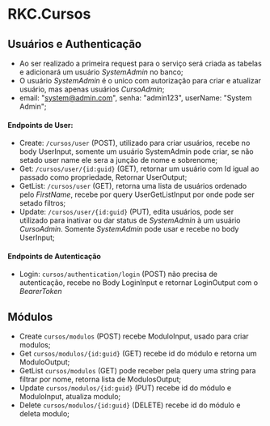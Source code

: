 # RKC.Cursos

## Usuários e Authenticação
* Ao ser realizado a primeira request para o serviço será criada as tabelas e adicionará um usuário _SystemAdmin_ no banco;
* O usuário _SystemAdmin_ é o unico com autorização para criar e atualizar usuário, mas apenas usuários _CursoAdmin_;
* email: "system@admin.com", senha: "admin123", userName: "System Admin";
#### Endpoints de User:
* Create: `/cursos/user` (POST), utilizado para criar usuários, recebe no body UserInput, somente um usuário SystemAdmin pode criar, se não setado user name ele sera a junção de nome e sobrenome;
* Get: `/cursos/user/{id:guid}` (GET), retornar um usuário com Id igual ao passado como propriedade, Retornar UserOutput;
* GetList: `/cursos/user` (GET), retorna uma lista de usuários ordenado pelo _FirstName_, recebe por query UserGetListInput por onde pode ser setado filtros;
* Update: `/cursos/user/{id:guid}` (PUT), edita usuários, pode ser utilizado para inativar ou dar status de _SystemAdmin_ à um usuário _CursoAdmin_. Somente _SystemAdmin_ pode usar e recebe no body UserInput;

#### Endpoints de Autenticação
* Login: `cursos/authentication/login` (POST) não precisa de autenticação, recebe no Body LoginInput e retornar LoginOutput com o _BearerToken_ 


## Módulos
* Create `cursos/modulos` (POST) recebe ModuloInput, usado para criar modulos;
* Get `cursos/modulos/{id:guid}` (GET) recebe id do módulo e retorna um ModuloOutput;
* GetList `cursos/modulos` (GET) pode receber pela query uma string para filtrar por nome, retorna lista de ModulosOutput;
* Update `cursos/modulos/{id:guid}` (PUT) recebe id do módulo e ModuloInput, atualiza modulo;
* Delete `cursos/modulos/{id:guid}` (DELETE) recebe id do módulo e deleta modulo;